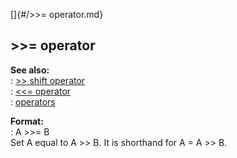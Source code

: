[]{#/&gt;&gt;= operator.md}    
## \>\>= operator    
**See also:**    
:   [\>\> shift operator](/operator/%3e%3e/shift)    
:   [\<\<= operator](/operator/%3c%3c=)    
:   [operators](/operator)    
<!-- -->    
**Format:**    
:   A \>\>= B    
Set A equal to A \>\> B. It is shorthand for A = A \>\> B.  